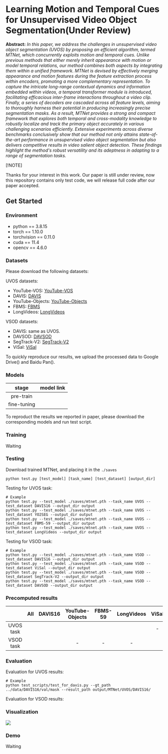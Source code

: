 # Learning Motion and Temporal Cues for Unsupervised Video Object Segmentation(Under Review)

**Abstract:** *In this paper, we address the challenges in unsupervised video object segmentation (UVOS) by proposing an efficient algorithm, termed MTNet, which concurrently exploits motion and temporal cues. Unlike previous methods that either merely inherit appearance with motion or model temporal relations, our method combines both aspects by integrating them within a unified framework. MTNet is devised by effectively merging appearance and motion features during the feature extraction process within encoders, promoting a more complementary representation. To capture the intricate long-range contextual dynamics and information embedded within videos, a temporal transformer module is introduced, facilitating efficacious inter-frame interactions throughout a video clip. Finally, a series of decoders are cascaded across all feature levels, aiming to thoroughly harness their potential in producing increasingly precise segmentation masks. As a result, MTNet provides a strong and compact framework that explores both temporal and cross-modality knowledge to robustly localize and track the primary object accurately in various challenging scenarios efficiently. Extensive experiments across diverse benchmarks conclusively show that our method not only attains state-of-the-art performance in unsupervised video object segmentation but also delivers competitive results in video salient object detection. 
These findings highlight the method's robust versatility and its adeptness in adapting to a range of segmentation tasks.*

[!NOTE] 

Thanks for your interest in this work. Our paper is still under review, now this repository contains only test code, we will release full code after our paper accepted. 

## Get Started

### Environment

- python == 3.8.15
- torch == 1.10.0
- torchvision == 0.11.0
- cuda == 11.4
- opencv == 4.6.0

### Datasets

Please download the following datasets:

UVOS datasets:

- YouTube-VOS: [YouTube-VOS](https://youtube-vos.org/dataset/)
- DAVIS: [DAVIS](https://data.vision.ee.ethz.ch/csergi/share/davis/DAVIS-2017-trainval-480p.zip)
- YouTube-Objects: [YouTube-Objects](https://data.vision.ee.ethz.ch/cvl/youtube-objects/)
- FBMS: [FBMS](https://lmb.informatik.uni-freiburg.de/resources/datasets/fbms/FBMS_Testset.zip)
- LongVideos: [LongVideos](https://www.kaggle.com/gvclsu/long-videos)

VSOD datasets:

- DAVIS: same as UVOS.
- DAVSOD: [DAVSOD](https://github.com/DengPingFan/DAVSOD)
- SegTrack-V2: [SegTrack-V2](https://github.com/DengPingFan/DAVSOD)
- ViSal: [ViSal](https://github.com/DengPingFan/DAVSOD)

To quickly reproduce our results, we upload the processed data to Google Drive() and Baidu Pan().

### Models

|    stage    | model link |
| :---------: | :--------: |
|  pre-train  |            |
| fine-tuning |            |

To reproduct the results we reported in paper, please download the corresponding models and run test script.

### Training

Waiting

### Testing

Download trained MTNet, and placing it in the `./saves`

```
python test.py [test_model] [task_name] [test_dataset] [output_dir]
```

Testing for UVOS task:

```shell
# Example
python test.py --test_model ./saves/mtnet.pth --task_name UVOS --test_dataset DAVIS16 --output_dir output
python test.py --test_model ./saves/mtnet.pth --task_name UVOS --test_dataset YO2SEG --output_dir output
python test.py --test_model ./saves/mtnet.pth --task_name UVOS --test_dataset FBMS-59 --output_dir output
python test.py --test_model ./saves/mtnet.pth --task_name UVOS --test_dataset LongVideos --output_dir output
```

Testing for VSOD task:

```shell
# Example
python test.py --test_model ./saves/mtnet.pth --task_name VSOD --test_dataset DAVIS16 --output_dir output
python test.py --test_model ./saves/mtnet.pth --task_name VSOD --test_dataset ViSal --output_dir output
python test.py --test_model ./saves/mtnet.pth --task_name VSOD --test_dataset SegTrack-V2 --output_dir output
python test.py --test_model ./saves/mtnet.pth --task_name VSOD --test_dataset DAVSOD --output_dir output
```

### Precomputed results

|           | All  | DAVIS16 | YouTube-Objects | FBMS-59 | LongVideos | ViSal | SegTrack-V2 | DAVSOD |
| :-------: | ---- | :-----: | :-------------: | :-----: | :--------: | :---: | :---------: | :----: |
| UVOS task |      |         |                 |         |            |   -   |      -      |   -    |
| VSOD task |      |         |        -        |    -    |     -      |       |             |        |

### Evaluation

Evaluation for UVOS results:

```shell
# Example
python test_scripts/test_for_davis.py --gt_path ../data/DAVIS16/val/mask --result_path output/MTNet/UVOS/DAVIS16/
```

Evaluation for VSOD results:

### Visualization

![](/home/fendoujia/Desktop/uvos_vis.jpg)

### Demo

Waiting
